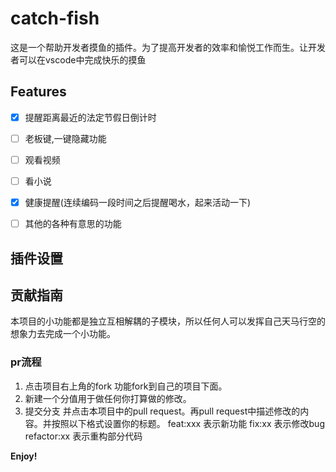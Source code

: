 # catch-fish

这是一个帮助开发者摸鱼的插件。为了提高开发者的效率和愉悦工作而生。让开发者可以在vscode中完成快乐的摸鱼

## Features
- [x] 提醒距离最近的法定节假日倒计时
- [ ] 老板键,一键隐藏功能
- [ ] 观看视频
- [ ] 看小说
- [x] 健康提醒(连续编码一段时间之后提醒喝水，起来活动一下)
- [ ] 其他的各种有意思的功能


## 插件设置





## 贡献指南
本项目的小功能都是独立互相解耦的子模块，所以任何人可以发挥自己天马行空的想象力去完成一个小功能。

### pr流程

1. 点击项目右上角的fork 功能fork到自己的项目下面。
2. 新建一个分值用于做任何你打算做的修改。
3. 提交分支 并点击本项目中的pull request。再pull request中描述修改的内容。并按照以下格式设置你的标题。
feat:xxx 表示新功能
fix:xx 表示修改bug
refactor:xx 表示重构部分代码
 



**Enjoy!**
